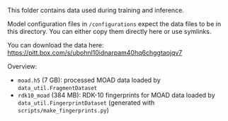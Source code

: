 This folder contains data used during training and inference.

Model configuration files in `/configurations` expect the data files to be in this directory. You can either copy them directly here or use symlinks.

You can download the data here: https://pitt.box.com/s/ubohnl10idnarpam40hq6chggtaojqv7

Overview:
- `moad.h5` (7 GB): processed MOAD data loaded by `data_util.FragmentDataset`
- `rdk10_moad` (384 MB): RDK-10 fingerprints for MOAD data loaded by `data_util.FingerprintDataset` (generated with `scripts/make_fingerprints.py`)
